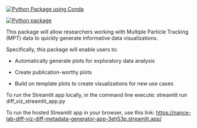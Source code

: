 [![Python Package using Conda](https://github.com/Nance-Lab/diff_viz/actions/workflows/python-package-conda.yml/badge.svg?branch=main)](https://github.com/Nance-Lab/diff_viz/actions/workflows/python-package-conda.yml)

[![Python package](https://github.com/Nance-Lab/diff_viz/actions/workflows/python-package.yml/badge.svg?branch=main)](https://github.com/Nance-Lab/diff_viz/actions/workflows/python-package.yml)

This package will allow researchers working with Multiple Particle Tracking (MPT) data to quickly generate informative data visualizations.

Specifically, this package will enable users to: 

- Automatically generate plots for exploratory data analysis 

- Create publication-worthy plots 

- Build on template plots to create visualizations for new use cases


To run the Streamlit app locally, in the command line execute:
streamlit run diff_viz_streamlit_app.py

To run the hosted Streamlit app in your browser, use this link:
https://nance-lab-diff-viz-diff-metadata-generator-app-3eh53p.streamlit.app/
